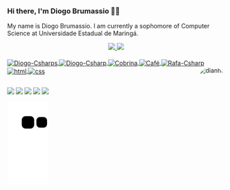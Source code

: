 ### Hi there, I'm Diogo Brumassio 👋😎

My name is Diogo Brumassio. I am currently a sophomore of Computer Science at Universidade Estadual de Maringá.

<div align="center">
  <a href="https://github.com/Brumassio">
  <img height="190em" src="https://github-readme-stats.vercel.app/api?username=Brumassio&show_icons=true&theme=highcontrast&include_all_commits=true&count_private=true"/>
  <img height="250em" src="https://github-readme-stats.vercel.app/api/top-langs/?username=Brumassio&layout=compact&langs_count=7&theme=highcontrast"/>
</div>

<div style="display: inline_block"><br>
  <img align="center" alt="Diogo-Csharps" height="30" width="40" src="https://cdn.jsdelivr.net/gh/devicons/devicon/icons/csharp/csharp-original.svg" />
  <img align="center" alt="Diogo-Csharp" height="30" width="40" src="https://cdn.jsdelivr.net/gh/devicons/devicon/icons/c/c-original.svg" />
  <img align="center" alt="Cobrina" height="30" width="40" src="https://cdn.jsdelivr.net/gh/devicons/devicon/icons/python/python-original.svg" />
  <img align="center" alt="Café" height="30" width="40" src="https://cdn.jsdelivr.net/gh/devicons/devicon/icons/java/java-original.svg" />
  <img align="center" alt="Rafa-Csharp" height="30" width="40" src="https://cdn.jsdelivr.net/gh/devicons/devicon/icons/javascript/javascript-original.svg" />
  <img align="center" alt="html" height="30" width="40" src="https://cdn.jsdelivr.net/gh/devicons/devicon/icons/html5/html5-original.svg" /> 
  <img align="center" alt="css" height="30" width="40" src="https://cdn.jsdelivr.net/gh/devicons/devicon/icons/css3/css3-original.svg" />      
  <img align="right" alt="dianho" height="200" style="border-radius:50px;" src="https://c.tenor.com/0HpGGC3NQnQAAAAC/nutsa-dianho.gif">
</div>
  
##
  
<div>
  <a href="https://instagram.com/diogo_brumassio/" target="_blank"><img src="https://img.shields.io/badge/-Instagram-%23E4405F?style=for-the-badge&logo=instagram&logoColor=white" target="_blank"></a>
   <a href="https://github.com/Brumassio/" target="_blank"><img src="https://img.shields.io/badge/GitHub-100000?style=for-the-badge&logo=github&logoColor=white" target="_blank"></a>
 <a href="https://discord.gg/GvWnKdpT" target="_blank"><img src="https://img.shields.io/badge/Discord-7289DA?style=for-the-badge&logo=discord&logoColor=white" target="_blank"></a> 
  <a href = "mailto:dibrunspeed@gmail.com"><img src="https://img.shields.io/badge/-Gmail-%23333?style=for-the-badge&logo=gmail&logoColor=white" target="_blank"></a>
  <a href="https://www.linkedin.com/in/diogobrumassio/" target="_blank"><img src="https://img.shields.io/badge/-LinkedIn-%230077B5?style=for-the-badge&logo=linkedin&logoColor=white" target="_blank"></a>   
  
   
</div>  
  
  ![Snake animation](https://github.com/Brumassio/Brumassio/blob/output/github-contribution-grid-snake.svg)

